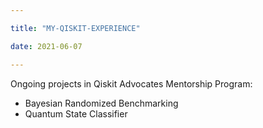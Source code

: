 ```yaml
---

title: "MY-QISKIT-EXPERIENCE"

date: 2021-06-07

---
```


Ongoing projects in Qiskit Advocates Mentorship Program: 
- Bayesian Randomized Benchmarking 
- Quantum State Classifier
